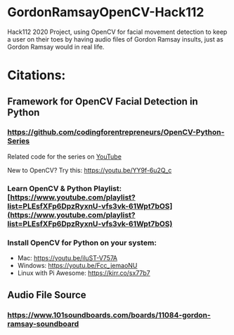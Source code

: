 # GordonRamsayOpenCV-Hack112

Hack112 2020 Project, using OpenCV for facial movement detection to keep a user on their toes by having audio files of Gordon Ramsay insults, just as Gordon Ramsay would in real life. 

# Citations:
## Framework for OpenCV Facial Detection in Python
### https://github.com/codingforentrepreneurs/OpenCV-Python-Series

Related code for the series on [YouTube](https://www.youtube.com/playlist?list=PLEsfXFp6DpzRyxnU-vfs3vk-61Wpt7bOS)

New to OpenCV? Try this: https://youtu.be/YY9f-6u2Q_c

### Learn OpenCV & Python Playlist: [https://www.youtube.com/playlist?list=PLEsfXFp6DpzRyxnU-vfs3vk-61Wpt7bOS](https://www.youtube.com/playlist?list=PLEsfXFp6DpzRyxnU-vfs3vk-61Wpt7bOS)

### Install OpenCV for Python on your system:
- Mac: https://youtu.be/iluST-V757A
- Windows: https://youtu.be/Fcc_jemaoNU
- Linux with Pi Awesome: https://kirr.co/sx77b7

## Audio File Source
### https://www.101soundboards.com/boards/11084-gordon-ramsay-soundboard
